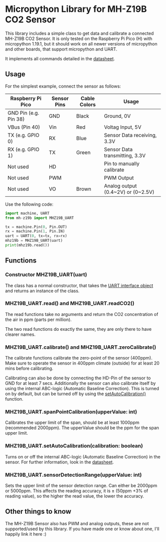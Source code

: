 # Micropython Library for MH-Z19B CO2 Sensor

This library includes a simple class to get data and calibrate a connected MH-Z19B CO2 Sensor. It is only tested on the Raspberry Pi Pico (H) with micropython 1.19.1, but it should work on all newer versions of micropython and other boards, that support micropython and UART. 

It implements all commands detailed in the [datasheet](https://www.ribu.at/mediafiles/datasheets/mh-z19b-co2-ver1_0.pdf). 

## Usage

For the simplest example, connect the sensor as follows: 

| Raspberry Pi Pico               | Sensor Pins | Cable Colors | Usage                              |
|-----------------------|-------------|--------------|------------------------------------|
| GND Pin (e.g. Pin 38) | GND         | Black        | Ground, 0V                         |
| VBus (Pin 40)         | Vin         | Red          | Voltag Input, 5V                   |
| TX (e.g. GPIO 0)      | RX          | Blue         | Sensor Data receiving, 3.3V        |
| RX (e.g. GPIO 1)      | TX          | Green        | Sensor Data transmitting, 3.3V     |
| Not used              | HD          |              | Pin to manually calibrate          |
| Not used              | PWM         |              | PWM Output                         |
| Not used              | VO          | Brown        | Analog output (0.4~2V) or (0~2.5V) |

Use the following code: 
```python
import machine, UART
from mh-z19b import MHZ19B_UART

tx = machine.Pin(0, Pin.OUT)
rx = machine.Pin(1, Pin.IN)
uart = UART(0, tx=tx, rx=rx)
mhz19b = MHZ19B_UART(uart)
print(mhz19b.read())
```

## Functions

### Constructor MHZ19B_UART(uart)
The class has a normal constructor, that takes the [UART interface object](https://docs.micropython.org/en/latest/library/machine.UART.html) and returns an instance of the class. 


### MHZ19B_UART.read() and MHZ19B_UART.readCO2()
The read functions take no arguments and return the CO2 concentration of the air in ppm (parts per million). 

The two read functions do exactly the same, they are only there to have clearer names. 


### MHZ19B_UART.calibrate() and MHZ19B_UART.zeroCalibrate()
The calibrate functions calibrate the zero-point of the sensor (400ppm). Make sure to operate the sensor in 400ppm climate (outside) for at least 20 mins before calibrating. 

Calibrating can also be done by connecting the HD-Pin of the sensor to GND for at least 7 secs. Additionally the sensor can also calibrate itself by using the internal ABC-logic (Automatic Baseline Correction). This is turned on by default, but can be turned off by using the [setAutoCalibration()](#mhz19b_uartsetautocalibration) function. 


### MHZ19B_UART.spanPointCalibration(upperValue: int)
Calibrates the upper limit of the span, should be at least 1000ppm (recommended 2000ppm). The upperValue should be the ppm for the span upper limit. 


### MHZ19B_UART.setAutoCalibration(calibration: boolean)
Turns on or off the internal ABC-logic (Automatic Baseline Correction) in the sensor. For further information, look in the [datasheet](https://www.ribu.at/mediafiles/datasheets/mh-z19b-co2-ver1_0.pdf). 


### MHZ19B_UART.sensorDetectionRange(upperValue: int)
Sets the upper limit of the sensor detection range. Can either be 2000ppm or 5000ppm. This affects the reading accuracy, it is ± (50ppm +3% of reading value), so the higher the read value, the lower the accuracy. 


## Other things to know

The MH-Z19B Sensor also has PWM and analog outputs, these are not supported/used by this library. If you have made one or know about one, I'll happily link it here :)
